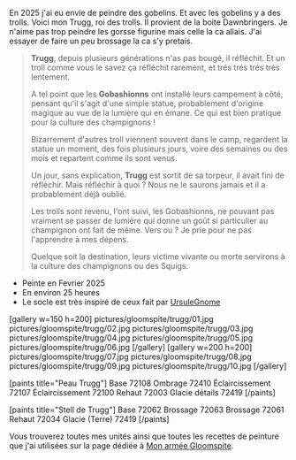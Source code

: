 
En 2025 j'ai eu envie de peindre des gobelins. Et avec les gobelins y a des trolls. 
Voici mon Trugg, roi des trolls. Il provient de la boite Dawnbringers.
Je n'aime pas trop peindre les gorsse figurine mais celle la ca allais. 
J'ai essayer de faire un peu brossage la ca s'y pretais.

>**Trugg**, depuis plusieurs générations n'as pas bougé, il réfléchit. 
>Et un troll comme vous le savez ça réfléchit rarement, et trés trés trés trés lentement.
>
>A tel point que les **Gobashionns** ont installé leurs campement à côté, pensant qu'il s'agit d'une simple statue, probablement d'origine magique au vue de la lumière qui en émane.
>Ce qui est bien pratique pour la culture des champignons !
>
>Bizarrement d'autres troll viennent souvent dans le camp, regardent la statue un moment, des fois plusieurs jours, voire des semaines ou des mois et repartent comme ils sont venus.
>
>Un jour, sans explication, **Trugg** est sortit de sa torpeur, il avait fini de réfléchir. 
>Mais réfléchir à quoi ? Nous ne le saurons jamais et il a probablement déjà oublié.
>
>Les trolls sont revenu, l'ont suivi, les Gobashionns, ne pouvant pas vraiment se passer de lumière qui donne un goût si particulier au champignon ont fait de même.
>Vers ou ? Je prie pour ne pas l'apprendre à mes dépens.
>
>Quelque soit la destination, leurs victime vivante ou morte servirons à la culture des champignons ou des Squigs.


* Peinte en Fevrier 2025
* En environ 25 heures
* Le socle est très inspiré de ceux fait par [UrsuleGnome](https://www.twitch.tv/ursulegnome)

[gallery w=150 h=200]
pictures/gloomspite/trugg/01.jpg
pictures/gloomspite/trugg/02.jpg
pictures/gloomspite/trugg/03.jpg
pictures/gloomspite/trugg/04.jpg
pictures/gloomspite/trugg/05.jpg
pictures/gloomspite/trugg/06.jpg
[/gallery]
[gallery w=200 h=200]
pictures/gloomspite/trugg/07.jpg
pictures/gloomspite/trugg/08.jpg
pictures/gloomspite/trugg/09.jpg
pictures/gloomspite/trugg/10.jpg
[/gallery]

[paints title="Peau Trugg"]
Base	72108
Ombrage	72410
Éclaircissement	72107
Éclaircissement	72100
Rehaut	72003
Glacie détails	72419
[/paints]

[paints title="Stell de Trugg"]
Base	72062
Brossage	72063
Brossage	72061
Rehaut	72034
Glacie (Terre)	72419
[/paints]

Vous trouverez toutes mes unités ainsi que toutes les recettes de peinture que j'ai utilisées
sur la page dédiée à [Mon armée Gloomspite](2025/armee-gloomspite-gitz.html).

